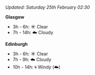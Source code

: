 *Updated: Saturday 25th February 02:30*

**Glasgow**

* 3h - 6h: :sunny: Clear
* 7h - 14h: :cloud: Cloudy

**Edinburgh**

* 3h - 6h: :sunny: Clear
* 7h - 9h: :cloud: Cloudy
* 10h - 14h: :cyclone: Windy (:cloud:)
